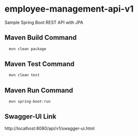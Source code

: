 # employee-management-api-v1
Sample Spring Boot REST API with JPA

## Maven Build Command
```bash
  mvn clean package
```

## Maven Test Command
```bash
  mvn clean test
```

## Maven Run Command
```bash
  mvn spring-boot:run
```

## Swagger-UI Link
http://localhost:8080/api/v1/swagger-ui.html
